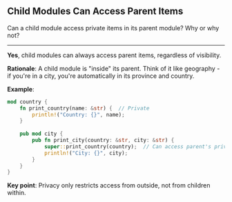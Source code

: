 ## Child Modules Can Access Parent Items

Can a child module access private items in its parent module? Why or why not?

---

**Yes**, child modules can always access parent items, regardless of visibility.

**Rationale**: A child module is "inside" its parent. Think of it like geography - if you're in a city, you're automatically in its province and country.

**Example**:
```rust
mod country {
    fn print_country(name: &str) {  // Private
        println!("Country: {}", name);
    }
    
    pub mod city {
        pub fn print_city(country: &str, city: &str) {
            super::print_country(country);  // Can access parent's private function
            println!("City: {}", city);
        }
    }
}
```

**Key point**: Privacy only restricts access from outside, not from children within.

